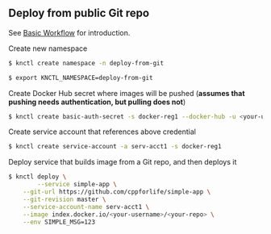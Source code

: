 ## Deploy from public Git repo

See [Basic Workflow](./basic-workflow.md) for introduction.

Create new namespace

```bash
$ knctl create namespace -n deploy-from-git

$ export KNCTL_NAMESPACE=deploy-from-git
```

Create Docker Hub secret where images will be pushed (**assumes that pushing needs authentication, but pulling does not**)

```bash
$ knctl create basic-auth-secret -s docker-reg1 --docker-hub -u <your-username> -p <your-password>
```

Create service account that references above credential

```bash
$ knctl create service-account -a serv-acct1 -s docker-reg1
```

Deploy service that builds image from a Git repo, and then deploys it

```bash
$ knctl deploy \
		--service simple-app \
  	--git-url https://github.com/cppforlife/simple-app \
  	--git-revision master \
  	--service-account-name serv-acct1 \
  	--image index.docker.io/<your-username>/<your-repo> \
  	--env SIMPLE_MSG=123
```
